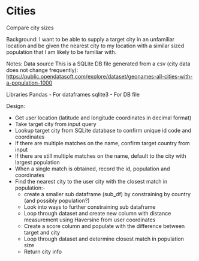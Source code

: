 # Cities
Compare city sizes

Background:
I want to be able to supply a target city in an unfamiliar location and be given the nearest city to my location with a similar sized population that I am likely to be familiar with.

Notes:
Data source 
This is a SQLite DB file generated from a csv (city data does not change frequently):
https://public.opendatasoft.com/explore/dataset/geonames-all-cities-with-a-population-1000 

Libraries
Pandas - For dataframes
sqlite3 - For DB file

Design:
- Get user location (latitude and longitude coordinates in decimal format)
- Take target city from input query
- Lookup target city from SQLite database to confirm unique id code and coordinates
- If there are multiple matches on the name, confirm target country from input
- If there are still multiple matches on the name, default to the city with largest population
- When a single match is obtained, record the id, population and coordinates
- Find the nearest city to the user city with the closest match in population:-
  - create a smaller sub dataframe (sub_df) by constraining by country (and possibly population?)
  - Look into ways to further constraining sub dataframe
  - Loop through dataset and create new column with distance measurement using Haversine from user coordinates
  - Create a score column and populate with the difference between target and city
  - Loop through dataset and determine closest match in population size
  - Return city info
  
  

